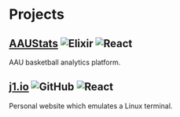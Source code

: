 # Projects

## [AAUStats](https://aaustats.com) ![Elixir](https://img.shields.io/badge/-Elixir-blueviolet) ![React](https://img.shields.io/badge/-React-9cf)

AAU basketball analytics platform.

## [j1.io](https://j1.io) ![GitHub](https://img.shields.io/github/stars/jswny/j1.io?style=flat) ![React](https://img.shields.io/badge/-React-9cf) 

Personal website which emulates a Linux terminal.
